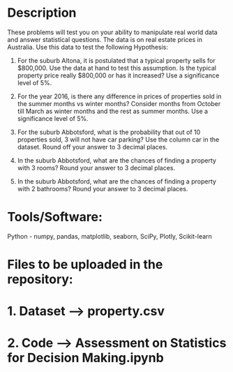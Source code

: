 # Description

These problems will test you on your ability to manipulate real world data and answer statistical questions. The data is on real estate prices in Australia. Use this data to test the following Hypothesis: 
1. For the suburb Altona, it is postulated that a typical property sells for $800,000. Use the data at hand to test this assumption. Is the typical property price really $800,000 or has it increased? Use a significance level of 5%. 

2. For the year 2016, is there any difference in prices of properties sold in the summer months vs winter months? Consider months from October till March as winter months and the rest as summer months. Use a significance level of 5%. 

3. For the suburb Abbotsford, what is the probability that out of 10 properties sold, 3 will not have car parking? Use the column car in the dataset. Round off your answer to 3 decimal places. 

4. In the suburb Abbotsford, what are the chances of finding a property with 3 rooms? Round your answer to 3 decimal places. 

5. In the suburb Abbotsford, what are the chances of finding a property with 2 bathrooms? Round your answer to 3 decimal places.

#  Tools/Software:
Python - numpy, pandas, matplotlib, seaborn, SciPy, Plotly, Scikit-learn

# Files to be uploaded in the repository:
# 1. Dataset --> property.csv

# 2. Code --> Assessment on Statistics for Decision Making.ipynb
